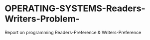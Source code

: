 # OPERATING-SYSTEMS-Readers-Writers-Problem-
Report on programming Readers-Preference &amp; Writers-Preference
